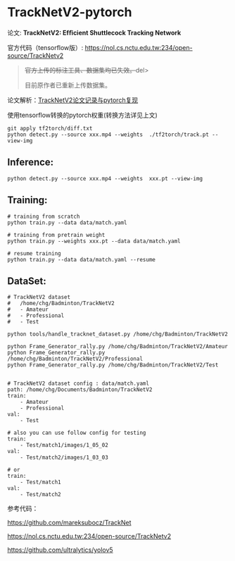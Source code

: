 # TrackNetV2-pytorch

论文:	**TrackNetV2: Efﬁcient Shuttlecock Tracking Network**

官方代码（tensorflow版）:	https://nol.cs.nctu.edu.tw:234/open-source/TrackNetv2

> <del>官方上传的标注工具、数据集均已失效。</del>del>
>
> 目前原作者已重新上传数据集。

论文解析：[TrackNetV2论文记录与pytorch复现](https://zhuanlan.zhihu.com/p/624900770)



使用tensorflow转换的pytorch权重(转换方法详见上文)

```shell
git apply tf2torch/diff.txt
python detect.py --source xxx.mp4 --weights  ./tf2torch/track.pt --view-img
```



## Inference:

```
python detect.py --source xxx.mp4 --weights  xxx.pt --view-img
```



## Training:

```
# training from scratch
python train.py --data data/match.yaml

# training from pretrain weight
python train.py --weights xxx.pt --data data/match.yaml

# resume training
python train.py --data data/match.yaml --resume
```



## DataSet:

```
# TrackNetV2 dataset
#	/home/chg/Badminton/TrackNetV2
#	- Amateur  
#	- Professional  
#	- Test

python tools/handle_tracknet_dataset.py /home/chg/Badminton/TrackNetV2

python Frame_Generator_rally.py /home/chg/Badminton/TrackNetV2/Amateur
python Frame_Generator_rally.py /home/chg/Badminton/TrackNetV2/Professional
python Frame_Generator_rally.py /home/chg/Badminton/TrackNetV2/Test


# TrackNetV2 dataset config : data/match.yaml
path: /home/chg/Documents/Badminton/TrackNetV2
train:
    - Amateur
    - Professional 
val:
    - Test
    
# also you can use follow config for testing
train:
    - Test/match1/images/1_05_02
val:
    - Test/match2/images/1_03_03

# or
train:
    - Test/match1
val:
    - Test/match2

```



参考代码：

https://github.com/mareksubocz/TrackNet

https://nol.cs.nctu.edu.tw:234/open-source/TrackNetv2

https://github.com/ultralytics/yolov5